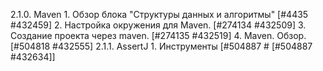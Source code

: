 2.1.0. Maven
    1. Обзор блока "Структуры данных и алгоритмы"   [#4435 #432459]
    2. Настройка окружения для Maven.   [#274134 #432509]
    3. Создание проекта через maven.   [#274135 #432519]
    4. Maven. Обзор.   [#504818 #432555]
2.1.1. AssertJ
    1. Инструменты [#504887 # [#504887 #432634]]